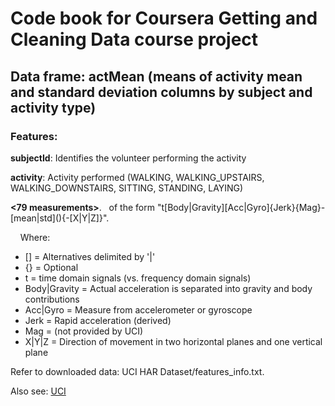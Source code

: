 Code book for Coursera Getting and Cleaning Data course project
===============================================================

## Data frame: actMean (means of activity mean and standard deviation columns by subject and activity type)

### Features:

**subjectId**: Identifies the volunteer performing the activity

**activity**: Activity performed (WALKING, WALKING_UPSTAIRS, WALKING_DOWNSTAIRS, SITTING, STANDING, LAYING)

**<79 measurements>**. 
    of the form "t[Body|Gravity][Acc|Gyro]{Jerk}{Mag}-[mean|std]\(){-[X|Y|Z]}". 
    
      Where:
* [] = Alternatives delimited by '|'
* {} = Optional
* t = time domain signals (vs. frequency domain signals)
* Body|Gravity = Actual acceleration is separated into gravity and body contributions
* Acc|Gyro = Measure from accelerometer or gyroscope
* Jerk = Rapid acceleration (derived)
* Mag = (not provided by UCI)
* X|Y|Z = Direction of movement in two horizontal planes and one vertical plane

Refer to downloaded data: UCI HAR Dataset/features_info.txt. 

Also see: [UCI](http://archive.ics.uci.edu/ml/datasets/Human+Activity+Recognition+Using+Smartphones)

